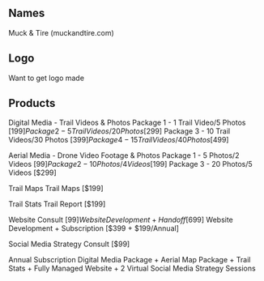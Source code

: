## Names
Muck & Tire (muckandtire.com)

## Logo
Want to get logo made

## Products
Digital Media - Trail Videos & Photos
    Package 1 - 1 Trail Video/5 Photos [$199]
    Package 2 - 5 Trail Videos/20 Photos [$299]
    Package 3 - 10 Trail Videos/30 Photos [$399]
    Package 4 - 15 Trail Videos/40 Photos [$499]

Aerial Media - Drone Video Footage & Photos
    Package 1 - 5 Photos/2 Videos [$99]
    Package 2 - 10 Photos/4 Videos [$199]
    Package 3 - 20 Photos/5 Videos [$299]

Trail Maps
    Trail Maps [$199]

Trail Stats
    Trail Report [$199]

Website
    Consult [$99]
    Website Development + Handoff [$699]
    Website Development + Subscription [$399 + $199/Annual]

Social Media Strategy
    Consult [$99]

Annual Subscription
    Digital Media Package + Aerial Map Package + Trail Stats + Fully Managed Website + 2 Virtual Social Media Strategy Sessions



